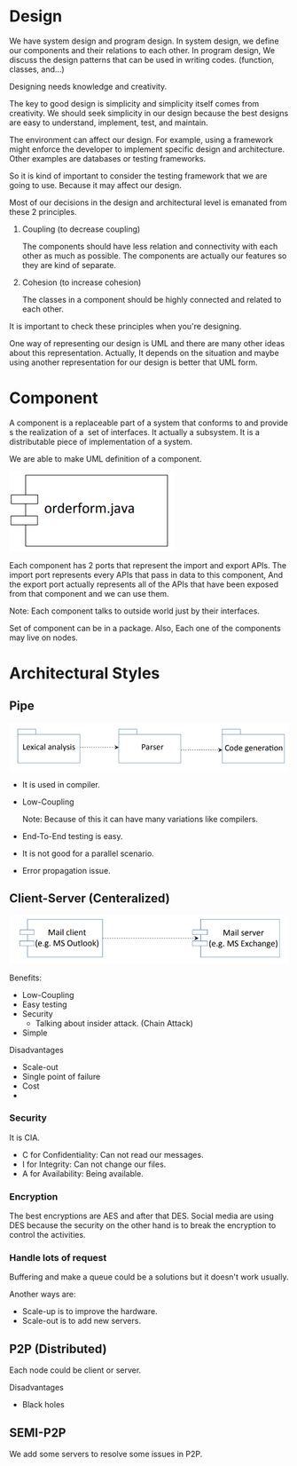 # Design

We have system design and program design. In system design, we define our components and their relations to each other. In program design, We discuss the design patterns that can be used in writing codes. (function, classes, and...)

Designing needs knowledge and creativity. 

The key to good design is simplicity and simplicity itself comes from creativity. We should seek simplicity in our design because the best designs are easy to understand, implement, test, and maintain.

The environment can affect our design. For example, using a framework might enforce the developer to implement specific design and architecture. Other examples are databases or testing frameworks. 

So it is kind of important to consider the testing framework that we are going to use. Because it may affect our design.

Most of our decisions in the design and architectural level is emanated from these 2 principles.

1. Coupling (to decrease coupling)

    The components should have less relation and connectivity with each other as much as possible. The components are actually our features so they are kind of separate.  

2. Cohesion (to increase cohesion)

    The classes in a component should be highly connected and related to each other.

It is important to check these principles when you're designing. 

One way of representing our design is UML and there are many other ideas about this representation. Actually, It depends on the situation and maybe using another representation for our design is better that UML form.

# Component

A component is a replaceable part of a system that conforms to and provides the realization of a 
set of interfaces. It actually a subsystem. It is a distributable piece of implementation of a system.

We are able to make UML definition of a component.

![Design%207dfad2ecbc7d48b9a985b7992566034d/Untitled.png](Design%207dfad2ecbc7d48b9a985b7992566034d/Untitled.png)

Each component has 2 ports that represent the import and export APIs. The import port represents every APIs that pass in data to this component, And the export port actually represents all of the APIs that have been exposed from that component and we can use them.

Note: Each component talks to outside world just by their interfaces.

Set of component can be in a package. Also, Each one of the components may live on nodes.

# Architectural Styles

## Pipe

![Design%207dfad2ecbc7d48b9a985b7992566034d/Untitled%201.png](Design%207dfad2ecbc7d48b9a985b7992566034d/Untitled%201.png)

- It is used in compiler.
- Low-Coupling

    Note: Because of this it can have many variations like compilers.

- End-To-End testing is easy.
- It is not good for a parallel scenario.
- Error propagation issue.

## Client-Server (Centeralized)

![Design%207dfad2ecbc7d48b9a985b7992566034d/Untitled%202.png](Design%207dfad2ecbc7d48b9a985b7992566034d/Untitled%202.png)

Benefits:

- Low-Coupling
- Easy testing
- Security
    - Talking about insider attack. (Chain Attack)
- Simple

Disadvantages

- Scale-out
- Single point of failure
- Cost
- 

### Security

It is CIA.

- C for Confidentiality: Can not read our messages.
- I for Integrity: Can not change our files.
- A for Availability: Being available.

### Encryption

The best encryptions are AES and after that DES. Social media are using DES because the security on the other hand is to break the encryption to control the activities.

### Handle lots of request

Buffering and make a queue could be a solutions but it doesn't work usually. 

Another ways are:

- Scale-up is to improve the hardware.
- Scale-out is to add new servers.

## P2P (Distributed)

Each node could be client or server.

Disadvantages

- Black holes

## SEMI-P2P

We add some servers to resolve some issues in P2P.